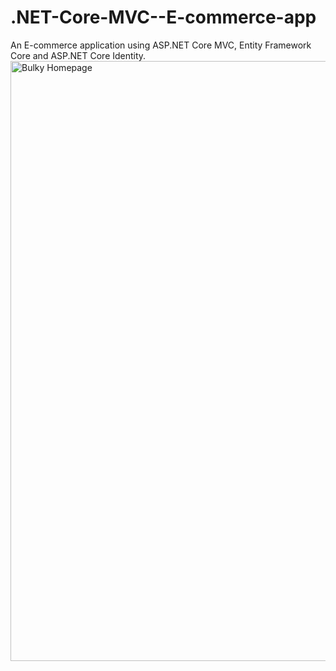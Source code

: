 # .NET-Core-MVC--E-commerce-app
An E-commerce application using ASP.NET Core MVC, Entity Framework Core and ASP.NET Core Identity.
<img width="960" alt="Bulky Homepage" src="https://github.com/reggyshicky/.NET-Core-MVC--E-commerce-app/assets/122837010/a7ed8ca5-6c84-4433-b21c-713d517633bb">
